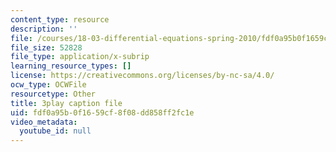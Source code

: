 ```yaml
---
content_type: resource
description: ''
file: /courses/18-03-differential-equations-spring-2010/fdf0a95b0f1659cf8f08dd858ff2fc1e_hEtWqTPPXuc.vtt
file_size: 52828
file_type: application/x-subrip
learning_resource_types: []
license: https://creativecommons.org/licenses/by-nc-sa/4.0/
ocw_type: OCWFile
resourcetype: Other
title: 3play caption file
uid: fdf0a95b-0f16-59cf-8f08-dd858ff2fc1e
video_metadata:
  youtube_id: null
---
```

